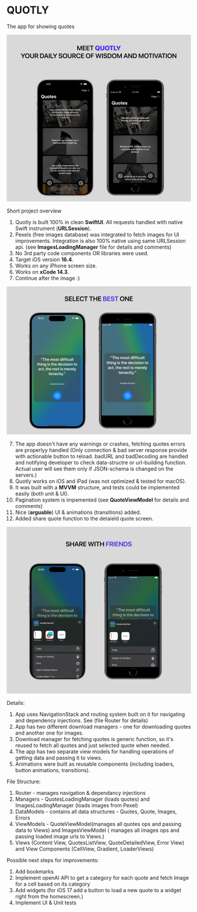 # QUOTLY
The app for showing quotes

![alt text](https://raw.githubusercontent.com/amolon615/quoteOfTheDay/main/Quotly_Screenshots/Meet%20Quotly.png)



Short project overview
1. Quotly is built 100% in clean **SwiftUI**. All requests handled with native Swift instrument (**URLSession**). 
2. Pexels (free images database) was integrated to fetch images for UI improvements. Integration is also 100% native using same URLSession api. (see **ImagesLoadingManager** file for details and comments)
3. No 3rd party code components OR libraries were used.
4. Target iOS version **16.4**.
5. Works on any iPhone screen size.
6. Works on **xCode 14.3**.
7. Continue after the image :)

![alt text](https://raw.githubusercontent.com/amolon615/quoteOfTheDay/main/Quotly_Screenshots/Select.png)

7. The app doesn't have any warnings or crashes, fetching quotes errors are properlyy handled (Only connection & bad server response provide with actionable button to reload. badURL and badDecoding are handled and notifying developer to check data-structre or url-building function. Actual user will see them only if JSON-schema is changed on the servers.)
8. Quotly works on iOS and iPad (was not optimized & tested for macOS).
9. It was built with a **MVVM** structure, and tests could be implemented easily (both unit & UI).
10. Pagination system is impemented (see **QuoteViewModel** for details and comments) 
11. Nice (**arguable**) UI & animations (transitions) added. 
12. Added share quote function to the detaield quote screen.
    


![alt text](https://raw.githubusercontent.com/amolon615/quoteOfTheDay/main/Quotly_Screenshots/Share.jpg)


Details:
1. App uses NavigationStack and routing system built on it for navigating and dependency injections. See (file Router for details)
2. App has two different download managers - one for downloading quotes and another one for images.
3. Download manager for fetching quotes is generic function, so it's reused to fetch all quotes and just selected quote when needed.
4. The app has two separate view models for handling operations of getting data and passing it to views.
5. Animations were built as reusable components (including loaders, button animations, transitions).

File Structure:
1. Router - manages navigation & dependancy injections
2. Managers -  QuotesLoadingManager (loads quotes) and  ImagesLoadingManager (loads images from Pexel)
3. DataModels - contains all data structures - Quotes, Quote, Images, Errors
4. ViewModels - QuoteViewModel(manages all quotes ops and passing data to Views) and ImagesViewModel ( manages all images ops and passing loaded image urls to Views.)
5. Views (Content View, QuotesListView, QuoteDetailedView, Error View) and View Components (CellView, Gradient, LoaderViews)

Possible next steps for improvements:
1. Add bookmarks
2. Implement openAI API to get a category for each quote and fetch Image for a cell based on its category
3. Add widgets (for iOS 17 add a button to load a new quote to a widget right from the homescreen.)
4. Implement UI & Unit tests
   

   
   




    
